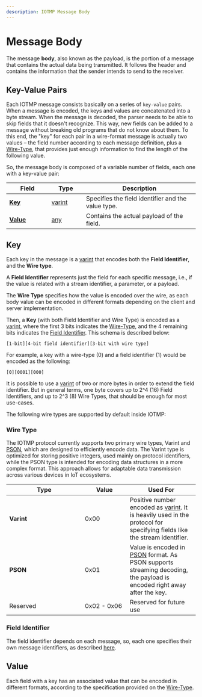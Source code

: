 ```yaml
---
description: IOTMP Message Body
---
```


# Message Body

The message **body**, also known as the payload, is the portion of a message that contains the actual data being transmitted. It follows the header and contains the information that the sender intends to send to the receiver.

## Key-Value Pairs

Each IOTMP message consists basically on a series of `key-value` pairs. When a message is encoded, the keys and values are concatenated into a byte stream. When the message is decoded, the parser needs to be able to skip fields that it doesn't recognize. This way, new fields can be added to a message without breaking old programs that do not know about them. To this end, the "key" for each pair in a wire-format message is actually two values – the field number according to each message definition, plus a [Wire-Type](message-body.md#wire-type), that provides just enough information to find the length of the following value.

So, the message body is composed of a variable number of fields, each one with a key-value pair:

<table><thead><tr><th width="96.33333333333331">Field</th><th width="76">Type</th><th>Description</th></tr></thead><tbody><tr><td><a href="message-body.md#key"><strong>Key</strong></a></td><td><a href="../definitions.md#varint">varint</a></td><td>Specifies the field identifier and the value type.</td></tr><tr><td><a href="message-body.md#value"><strong>Value</strong></a></td><td><a href="../definitions.md#any">any</a></td><td>Contains the actual payload of the field.</td></tr></tbody></table>

## Key

Each key in the message is a [varint](../definitions.md#varint) that encodes both the **Field Identifier**, and the **Wire type**.&#x20;

A **Field Identifier** represents just the field for each specific message, i.e., if the value is related with a stream identifier, a parameter, or a payload.

The **Wire Type** specifies how the value is encoded over the wire, as each body value can be encoded in different formats depending on the client and server implementation.

Then, a **Key** (with both Field Identifier and Wire Type) is encoded as a [varint](../definitions.md#varint), where the first 3 bits indicates the [Wire-Type](message-body.md#wire-type), and the 4 remaining bits indicates the [Field Identifier](../definitions.md#field-identifier). This schema is described below:

```
[1-bit][4-bit field identifier][3-bit with wire type] 
```

For example, a key with a wire-type (0) and a field identifier (1) would be encoded as the following:

```
[0][0001][000] 
```

It is possible to use a [varint](../definitions.md#varint) of two or more bytes in order to extend the field identifier. But in general terms, one byte covers up to 2^4 (16) Field Identifiers, and up to 2^3 (8) Wire Types, that should be enough for most use-cases.

The following wire types are supported by default inside IOTMP:&#x20;

### Wire Type

The IOTMP protocol currently supports two primary wire types, Varint and [PSON](https://www.mdpi.com/1424-8220/21/13/4559), which are designed to efficiently encode data. The Varint type is optimized for storing positive integers, used mainly on protocol identifiers, while the PSON type is intended for encoding data structures in a more complex format. This approach allows for adaptable data transmission across various devices in IoT ecosystems.

<table><thead><tr><th width="185.33333333333331">Type</th><th width="103.41796875">Value</th><th>Used For</th></tr></thead><tbody><tr><td><strong>Varint</strong></td><td>0x00</td><td>Positive number encoded as <a href="../definitions.md#varint">varint</a>. It is heavily used in the protocol for specifying fields like the stream identifier.</td></tr><tr><td><strong>PSON</strong></td><td>0x01</td><td>Value is encoded in <a href="https://www.mdpi.com/1424-8220/21/13/4559">PSON</a> format. As PSON supports streaming decoding, the payload is encoded right away after the key.</td></tr><tr><td>Reserved</td><td>0x02 - 0x06</td><td>Reserved for future use</td></tr></tbody></table>

### Field Identifier

The field identifier depends on each message, so, each one specifies their own message identifiers, as described [here](../messages/).

## Value

Each field with a key has an associated value that can be encoded in different formats, according to the specification provided on the [Wire-Type](message-body.md#wire-type).

